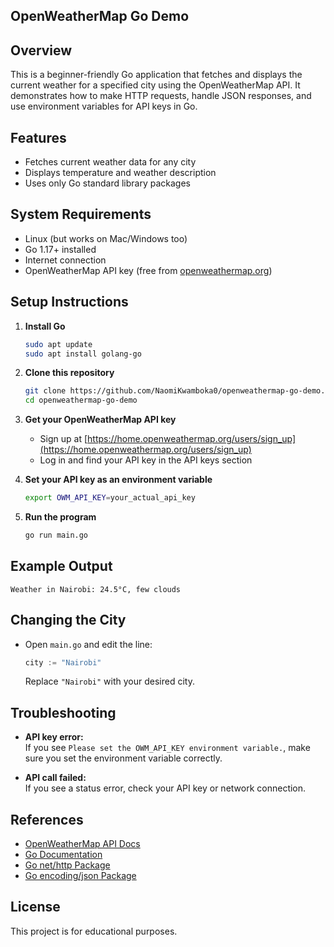 ## OpenWeatherMap Go Demo

## Overview

This is a beginner-friendly Go application that fetches and displays the current weather for a specified city using the OpenWeatherMap API. It demonstrates how to make HTTP requests, handle JSON responses, and use environment variables for API keys in Go.

## Features

- Fetches current weather data for any city
- Displays temperature and weather description
- Uses only Go standard library packages

## System Requirements

- Linux (but works on Mac/Windows too)
- Go 1.17+ installed
- Internet connection
- OpenWeatherMap API key (free from [openweathermap.org](https://openweathermap.org/))

## Setup Instructions

1. **Install Go**

    ```sh
    sudo apt update
    sudo apt install golang-go
    ```

2. **Clone this repository**

    ```sh
    git clone https://github.com/NaomiKwamboka0/openweathermap-go-demo.git
    cd openweathermap-go-demo
    ```

3. **Get your OpenWeatherMap API key**

    - Sign up at [https://home.openweathermap.org/users/sign_up](https://home.openweathermap.org/users/sign_up)
    - Log in and find your API key in the API keys section

4. **Set your API key as an environment variable**

    ```sh
    export OWM_API_KEY=your_actual_api_key
    ```

5. **Run the program**

    ```sh
    go run main.go
    ```

## Example Output

```
Weather in Nairobi: 24.5°C, few clouds
```

## Changing the City

- Open `main.go` and edit the line:
    ```go
    city := "Nairobi"
    ```
  Replace `"Nairobi"` with your desired city.

## Troubleshooting

- **API key error:**  
  If you see `Please set the OWM_API_KEY environment variable.`, make sure you set the environment variable correctly.

- **API call failed:**  
  If you see a status error, check your API key or network connection.

## References

- [OpenWeatherMap API Docs](https://openweathermap.org/api)
- [Go Documentation](https://go.dev/doc/)
- [Go net/http Package](https://pkg.go.dev/net/http)
- [Go encoding/json Package](https://pkg.go.dev/encoding/json)

## License

This project is for educational purposes.
